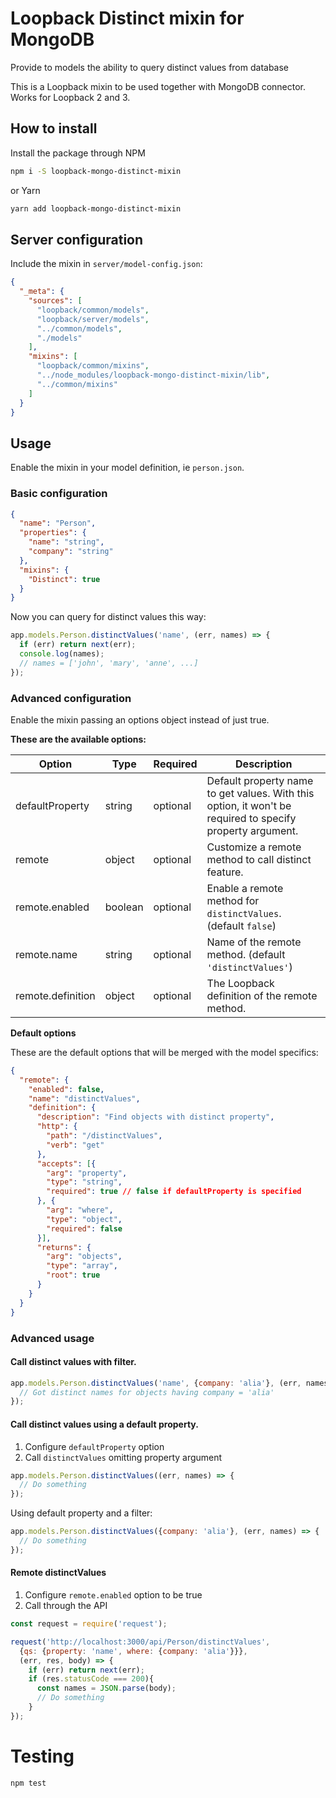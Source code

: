 
# Loopback Distinct mixin for MongoDB

Provide to models the ability to query distinct values from database

This is a Loopback mixin to be used together with MongoDB connector.
Works for Loopback 2 and 3.

## How to install

Install the package through NPM

```bash
npm i -S loopback-mongo-distinct-mixin
```

or Yarn

```bash
yarn add loopback-mongo-distinct-mixin
```

## Server configuration

Include the mixin in `server/model-config.json`:

```json
{
  "_meta": {
    "sources": [
      "loopback/common/models",
      "loopback/server/models",
      "../common/models",
      "./models"
    ],
    "mixins": [
      "loopback/common/mixins",
      "../node_modules/loopback-mongo-distinct-mixin/lib",
      "../common/mixins"
    ]
  }
}
```

## Usage

Enable the mixin in your model definition, ie `person.json`.

### Basic configuration

```json
{
  "name": "Person",
  "properties": {
    "name": "string",
    "company": "string"
  },
  "mixins": {
    "Distinct": true
  }
}
```

Now you can query for distinct values this way:

```js
app.models.Person.distinctValues('name', (err, names) => {
  if (err) return next(err);
  console.log(names);
  // names = ['john', 'mary', 'anne', ...]
});
```

### Advanced configuration

Enable the mixin passing an options object instead of just true.

**These are the available options:**

| Option            | Type      | Required  | Description                                                                                                                                                                                                                                                                                           |
| ------------------| ----------| --------- | ----------------- |
| defaultProperty   | string    | optional  | Default property name to get values. With this option, it won't be required to specify property argument. |
| remote            | object    | optional  | Customize a remote method to call distinct feature.                                                                                                                                                                                                                                                                                   |
| remote.enabled    | boolean   | optional  | Enable a remote method for `distinctValues`. (default `false`) |
| remote.name       | string    | optional  | Name of the remote method. (default `'distinctValues'`) |
| remote.definition | object    | optional  | The Loopback definition of the remote method. |

**Default options**

These are the default options that will be merged with the model specifics:

```json
{
  "remote": {
    "enabled": false,
    "name": "distinctValues",
    "definition": {
      "description": "Find objects with distinct property",
      "http": {
        "path": "/distinctValues",
        "verb": "get"
      },
      "accepts": [{
        "arg": "property",
        "type": "string",
        "required": true // false if defaultProperty is specified
      }, {
        "arg": "where",
        "type": "object",
        "required": false
      }],
      "returns": {
        "arg": "objects",
        "type": "array",
        "root": true
      }
    }
  }
}
```

### Advanced usage

#### Call distinct values with filter.

````js
app.models.Person.distinctValues('name', {company: 'alia'}, (err, names) => {
  // Got distinct names for objects having company = 'alia'
});
````

#### Call distinct values using a default property.

1. Configure `defaultProperty` option
2. Call `distinctValues` omitting property argument

````js
app.models.Person.distinctValues((err, names) => {
  // Do something
});
````

Using default property and a filter:

````js
app.models.Person.distinctValues({company: 'alia'}, (err, names) => {
  // Do something
});
````

#### Remote distinctValues

1. Configure `remote.enabled` option to be true
2. Call through the API

````js
const request = require('request');

request('http://localhost:3000/api/Person/distinctValues',
  {qs: {property: 'name', where: {company: 'alia'}}},
  (err, res, body) => {
    if (err) return next(err);
    if (res.statusCode === 200){
      const names = JSON.parse(body);
      // Do something
    }
});
````

# Testing

````bash
npm test
````
